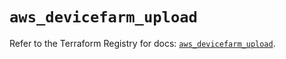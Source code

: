 # `aws_devicefarm_upload`

Refer to the Terraform Registry for docs: [`aws_devicefarm_upload`](https://registry.terraform.io/providers/hashicorp/aws/6.11.0/docs/resources/devicefarm_upload).
